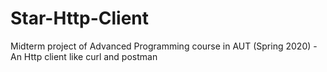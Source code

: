 # Star-Http-Client
Midterm project of Advanced Programming course in AUT (Spring 2020) - An Http client like curl and postman

